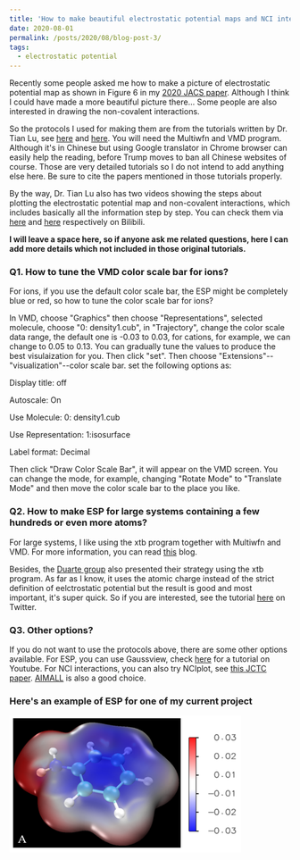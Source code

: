 ```yaml
---
title: 'How to make beautiful electrostatic potential maps and NCI interactions'
date: 2020-08-01
permalink: /posts/2020/08/blog-post-3/
tags:
  - electrostatic potential
---
```


Recently some people asked me how to make a picture of electrostatic potential map as shown in Figure 6 in my [2020 JACS paper](https://pubs.acs.org/doi/abs/10.1021/jacs.0c05643).
Although I think I could have made a more beautiful picture there... Some people are also interested in drawing the non-covalent interactions.

So the protocols I used for making them are from the tutorials written by Dr. Tian Lu, see [here](http://sobereva.com/443) and [here](http://sobereva.com/68). You will need the Multiwfn and VMD program. Although it's in Chinese but using Google translator in Chrome browser can easily help the reading, before Trump moves to ban all Chinese websites of course. Those are very detailed tutorials so I do not intend to add anything else here. Be sure to cite the papers mentioned in those tutorials properly. 

By the way, Dr. Tian Lu also has two videos showing the steps about plotting the electrostatic potential map and non-covalent interactions, which includes basically all the information step by step. You can check them via [here](https://www.bilibili.com/video/BV17b411F7mh) and [here](https://www.bilibili.com/video/BV1KE411y79i) respectively on Bilibili.

**I will leave a space here, so if anyone ask me related questions, here I can add more details which not included in those original tutorials.**

### Q1. How to tune the VMD color scale bar for ions?

For ions, if you use the default color scale bar, the ESP might be completely blue or red, so how to tune the color scale bar for ions?

In VMD, choose "Graphics" then choose "Representations", selected molecule, choose "0: density1.cub", in "Trajectory", change the color scale data range, the default one is -0.03 to 0.03, for cations, for example, we can change to 0.05 to 0.13. You can gradually tune the values to produce the best visulaization for you. Then click "set". Then choose "Extensions"--"visualization"--color scale bar. set the following options as: 

Display title: off

Autoscale: On

Use Molecule: 0: density1.cub

Use Representation: 1:isosurface

Label format: Decimal

Then click "Draw Color Scale Bar", it will appear on the VMD screen. You can change the mode, for example, changing "Rotate Mode" to "Translate Mode" and then move the color scale bar to the place you like.

### Q2. How to make ESP for large systems containing a few hundreds or even more atoms?

For large systems, I like using the xtb program together with Multiwfn and VMD. For more information, you can read [this](http://sobereva.com/481) blog.

Besides, the [Duarte group](http://fduartegroup.org/) also presented their strategy using the xtb program. As far as I know, it uses the atomic charge instead of the strict definition of eelctrostatic potential but the result is good and most important, it's super quick. So if you are interested, see the tutorial [here](https://twitter.com/TYoungResearch/status/1292399879852036098) on Twitter.

### Q3. Other options?

If you do not want to use the protocols above, there are some other options available. For ESP, you can use Gaussview, check [here](https://www.youtube.com/watch?v=DnmOk-COssQ) for a tutorial on Youtube. For NCI interactions, you can also try NCIplot, see [this JCTC paper](https://pubs.acs.org/doi/10.1021/ct100641a). [AIMALL](http://aim.tkgristmill.com/) is also a good choice.

### Here's an example of ESP for one of my current project

![ESP-A](/images/ESP-A.png)
